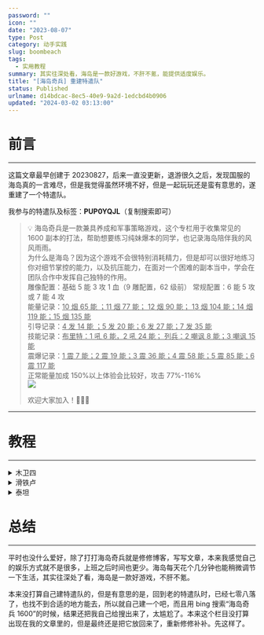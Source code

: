 ```yaml
---
password: ""
icon: ""
date: "2023-08-07"
type: Post
category: 动手实践
slug: boombeach
tags:
  - 实用教程
summary: 其实往深处看，海岛是一款好游戏，不肝不氪，能提供适度娱乐。
title: "[海岛奇兵] 重建特遣队"
status: Published
urlname: d14bdcac-8ec5-40e9-9a2d-1edcbd4b0906
updated: "2024-03-02 03:13:00"
---
```


# 前言

---

这篇文章最早创建于 20230827，后来一直没更新，退游很久之后，发现国服的海岛真的一言难尽，但是我觉得虽然环境不好，但是一起玩玩还是蛮有意思的，遂重建了一个特遣队。

我参与的特遣队及标签：**PUP0YQJL**（复制搜索即可）

> 💡 海岛奇兵是一款兼具养成和军事策略游戏，这个专栏用于收集常见的 1600 副本的打法，帮助想要练习纯妹爆本的同学，也记录海岛陪伴我的风风雨雨。  
>  为什么是海岛？因为这个游戏不会很特别消耗精力，但是却可以很好地练习你对细节掌控的能力，以及抗压能力，在面对一个困难的副本当中，学会在团队合作中发挥自己独特的作用。  
>  雕像配置：基础 5 能 3 攻 1 血（9 雕配置，62 级前） 常规配置：6 能 5 攻或 7 能 4 攻  
>  能量记录：<u>10 烟 65 能 ；11 烟 77 能； 12 烟 90 能； 13 烟 104 能；14 烟 119 能；15 烟 135 能</u>  
>  引导记录：<u>4 发 14 能 ；5 发 20 能；6 发 27 能；7 发 35 能</u>  
>  技能记录：<u>布里特：1 吼 6 能，2 吼 24 能； 列兵：2 嘲讽 8 能；3 嘲讽 15 能</u>  
>  震爆记录：<u>1 震 7 能；2 震 19 能；3 震 36 能；4 震 58 能；5 震 85 能；6 震 117 能</u>  
>  正常能量加成 150%以上体验会比较好，攻击 77%-116%  
> ![](https://prod-files-secure.s3.us-west-2.amazonaws.com/81a75f5f-eb3b-47db-bd61-d87d1cd413a6/64455949-8798-4df5-b193-1f0b84720fdb/Untitled.jpeg?X-Amz-Algorithm=AWS4-HMAC-SHA256&X-Amz-Content-Sha256=UNSIGNED-PAYLOAD&X-Amz-Credential=AKIAT73L2G45HZZMZUHI%2F20240302%2Fus-west-2%2Fs3%2Faws4_request&X-Amz-Date=20240302T031608Z&X-Amz-Expires=3600&X-Amz-Signature=49a989daf4d3a2d45d26dcafe5fdab507b0cfb4b44bbdc5c8c0afb40cfcbda99&X-Amz-SignedHeaders=host&x-id=GetObject)
>
> 欢迎大家加入！👏👏👏

---

# 教程

---

<details>
  <summary>木卫四</summary>

### ❤️ 地图全览

> 💡 🚀**链接直达：**[**海岛奇兵-单挑木卫四强行卡英雄打法（270w）——天之御中**](https://www.bilibili.com/video/BV1iK4y1j7Fh/?spm_id_from=333.999.0.0&vd_source=237e295a40d7aaea043ead8c0d2c78ab)

![](https://bu.dusays.com/2023/09/20/650acd9f7e214.png)

> 💡 木卫四纯妹打法有两种，一种是带小绿直接吼，一种是卡列兵持续输出，两种难度相当，第一种对震点的要求比较高，手速要跟上，缺点就是比较费能量，卡列兵优点就是省能量，但是细节要把握好，不然极其容易团灭。  
>  一般而言，木卫四的右侧的电池是用来收能量的，所以萌新可不要偷吃哦，配置至少六能起步，吃能量药和攻击药，能量总加成 150 以上。

### ❤️Step1

![](https://bu.dusays.com/2023/09/20/650acdadaa135.png)

> 💡 起手两发火炮排雷，一发火炮扎卡一下迫击炮位置的建筑，扎卡是为了更好的聚集妹子，不会使其特别容易分散，排雷的位置就是等会儿的爆本点，提前准备。

### ❤️Step2

![](https://bu.dusays.com/2023/09/20/650acdbdcab35.png)

> 💡 在右侧先收能量，如果想要单图并且很自信的话可以多吃点，不然就留一些给第二波的兄弟，如果能两三波带走木卫四也是很成功的了。这里丢一发引导聚集一下。

### ❤️Step3

![](https://bu.dusays.com/2023/09/20/650acdcd88172.png)

> 💡 触边引导，给一发烟雾进行掩护，接下来反应要快

![](https://bu.dusays.com/2023/09/20/650acddd5c411.png)

> 💡 看到这个波浪纹的点位，就是迫击炮的正下方，长距离就是为了能很好拉开妹子和列兵的距离。

![](https://bu.dusays.com/2023/09/20/650acdec69f0a.png)

> 💡 这里烟雾的间隔也比较有讲究，因为妹子是分成两列，所以烟雾间隔不能卡得太极限，不然就容易漏出来，导致输出大打折扣。

### ❤️Step4

![](https://bu.dusays.com/2023/09/20/650acdfdbb1ee.png)

> 💡 接下来的这发引导就是卡着这个微小的间隙，⚠️ 一定要放大地去丢这个引导，不然很容易丢偏导致出大问题。

### ❤️Step5

![](https://bu.dusays.com/2023/09/20/650ace10901af.png)

> 💡 结尾的两烟雾，丢出 0.1-0.2 秒的间隔，目的就是为了让建筑优先瞄准列兵。  
>  然后在列兵走到小加农炮的位置中间的时候丢出一发震爆，同时开启嘲讽技能，因为震爆有滞空时间，所以需要预判。

### ❤️Step6

![](https://bu.dusays.com/2023/09/20/650ace1fdfeb8.png)

> 💡 等到妹子走到点位的时候，烟雾还剩下 1/6 的时候，提前丢出两发震爆，一发在喷火，一发在火箭，由于天御打的时候有微型震爆的加成，所以丢了两发给上面的火箭，不然还需要一震。

### ❤️Step7

![](https://bu.dusays.com/2023/09/20/650ace3674027.png)

> 💡 列兵的嘲讽时间是八秒，但是间隔不要断，等到震爆剩下 1/6 的时候，补上两震

![](https://bu.dusays.com/2023/09/20/650ace55436f3.png)

> 💡 最后补上一发小怪，强行进行输出

![](https://bu.dusays.com/2023/09/20/650ace55436f3.png)

> 💡 最终完成了爆本，280W 的血量，可以说非常精彩！

---

  </details>

<details>
  <summary>滑铁卢</summary>

如上述链接

  </details>

<details>
  <summary>泰坦</summary>

如上述链接

  </details>

# 总结

---

平时也没什么爱好，除了打打海岛奇兵就是修修博客，写写文章，本来我感觉自己的娱乐方式就不是很多，上班之后时间也更少。海岛每天花个几分钟也能稍微调节一下生活，其实往深处了看，海岛是一款好游戏，不肝不氪。

本来没打算自己建特遣队的，但是有意思的是，回到老的特遣队时，已经七零八落了，也找不到合适的地方能去，所以就自己建一个吧，而且用 bing 搜索“海岛奇兵 1600”的时候，结果还把我自己给搜出来了，太尴尬了。本来这个栏目没打算出现在我的文章里的，但是最终还是把它放回来了，重新修修补补。先这样了。
